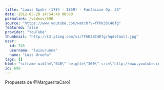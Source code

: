 ```yaml
---
title: "Louis Spohr (1784 - 1859) - Fantaisie Op. 35"
date: 2012-05-29 14:54:40 00:00
permalink: /videos/690
source: "https://www.youtube.com/watch?v=fFhK38C48fg"
featured: false
provider: "YouTube"
thumbnail: "http://i3.ytimg.com/vi/fFhK38C48fg/hqdefault.jpg"
user:
  id: 743
  username: "luisuruena"
  name: "Luis Urueña"
tags: []
html: "<iframe width=\"640\" height=\"360\" src=\"http://www.youtube.com/embed/fFhK38C48fg?wmode=transparent&fs=1&feature=oembed\" frameborder=\"0\" allowfullscreen></iframe>"
id: 690
---
```


Propuesta de @MargueritaCaro1